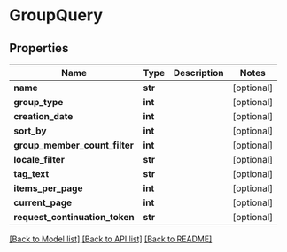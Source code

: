 # GroupQuery

## Properties
Name | Type | Description | Notes
------------ | ------------- | ------------- | -------------
**name** | **str** |  | [optional] 
**group_type** | **int** |  | [optional] 
**creation_date** | **int** |  | [optional] 
**sort_by** | **int** |  | [optional] 
**group_member_count_filter** | **int** |  | [optional] 
**locale_filter** | **str** |  | [optional] 
**tag_text** | **str** |  | [optional] 
**items_per_page** | **int** |  | [optional] 
**current_page** | **int** |  | [optional] 
**request_continuation_token** | **str** |  | [optional] 

[[Back to Model list]](../README.md#documentation-for-models) [[Back to API list]](../README.md#documentation-for-api-endpoints) [[Back to README]](../README.md)


